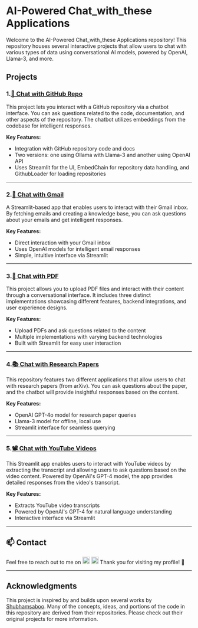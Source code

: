 # AI-Powered Chat_with_these Applications

Welcome to the AI-Powered Chat_with_these Applications repository! This repository houses several interactive projects that allow users to chat with various types of data using conversational AI models, powered by OpenAI, Llama-3, and more.

## Projects

### 1.[💬 Chat with GitHub Repo](https://github.com/VenkataTarunKumarMavillapalli/chat_with_these/tree/main/chat_with_github)
This project lets you interact with a GitHub repository via a chatbot interface. You can ask questions related to the code, documentation, and other aspects of the repository. The chatbot utilizes embeddings from the codebase for intelligent responses.

**Key Features:**
- Integration with GitHub repository code and docs
- Two versions: one using Ollama with Llama-3 and another using OpenAI API
- Uses Streamlit for the UI, EmbedChain for repository data handling, and GithubLoader for loading repositories

---

### 2.[📨 Chat with Gmail](https://github.com/VenkataTarunKumarMavillapalli/chat_with_these/tree/main/chat_with_gmail)
A Streamlit-based app that enables users to interact with their Gmail inbox. By fetching emails and creating a knowledge base, you can ask questions about your emails and get intelligent responses.

**Key Features:**
- Direct interaction with your Gmail inbox
- Uses OpenAI models for intelligent email responses
- Simple, intuitive interface via Streamlit

---

### 3.[📄 Chat with PDF](https://github.com/VenkataTarunKumarMavillapalli/chat_with_these/tree/main/chat_with_pdf)
This project allows you to upload PDF files and interact with their content through a conversational interface. It includes three distinct implementations showcasing different features, backend integrations, and user experience designs.

**Key Features:**
- Upload PDFs and ask questions related to the content
- Multiple implementations with varying backend technologies
- Built with Streamlit for easy user interaction

---

### 4.[📚 Chat with Research Papers](https://github.com/VenkataTarunKumarMavillapalli/chat_with_these/tree/main/chat_with_research_papers)
This repository features two different applications that allow users to chat with research papers (from arXiv). You can ask questions about the paper, and the chatbot will provide insightful responses based on the content.

**Key Features:**
- OpenAI GPT-4o model for research paper queries
- Llama-3 model for offline, local use
- Streamlit interface for seamless querying

---

### 5.[📽️ Chat with YouTube Videos](https://github.com/VenkataTarunKumarMavillapalli/chat_with_these/tree/main/chat_with_youtube_videos)
This Streamlit app enables users to interact with YouTube videos by extracting the transcript and allowing users to ask questions based on the video content. Powered by OpenAI's GPT-4 model, the app provides detailed responses from the video's transcript.

**Key Features:**
- Extracts YouTube video transcripts
- Powered by OpenAI's GPT-4 for natural language understanding
- Interactive interface via Streamlit

---

## 📫 Contact

Feel free to reach out to me on [<img src="https://cdn.icon-icons.com/icons2/1753/PNG/512/iconfinder-social-media-applications-14linkedin-4102586_113786.png" alt="LinkedIn" width="20" height="20">](https://www.linkedin.com/in/venkata-tarun-kumar-mavillapalli-967b4613a/) [<img src="https://cdn.icon-icons.com/icons2/1753/PNG/512/iconfinder-social-media-applications-6twitter-4102580_113802.png" alt="Twitter" width="20" height="20">](https://x.com/mvtkop760) Thank you for visiting my profile! 🙏

---

## Acknowledgments
This project is inspired by and builds upon several works by [Shubhamsaboo](https://github.com/Shubhamsaboo). Many of the concepts, ideas, and portions of the code in this repository are derived from their repositories. Please check out their original projects for more information.

